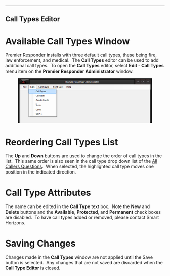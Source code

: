   -----------------------
  **Call Types Editor**
  -----------------------

# Available Call Types Window

Premier Responder installs with three default call types, these being
fire, law enforcement, and medical.  The **Call Types** editor can be
used to add additional call types.  To open the **Call Types** editor,
select **Edit - Call Types** menu item on the **Premier Responder
Administrator** window. 

<figure><img src=".gitbook/assets/Available Call Type Editor_files/image001.png" alt=""><figcaption></figcaption></figure> 

# Reordering Call Types List

The **Up** and **Down** buttons are used to change the order of call
types in the list.  This same order is also seen in the call type drop
down list of the [All Callers Questions](<All Caller Questions.md>). 
When selected, the highlighted call type moves one position in the
indicated direction.

# Call Type Attributes

The name can be edited in the **Call Type** text box.  Note the **New**
and **Delete** buttons and the **Available**, **Protected**, and
**Permanent** check boxes are disabled.  To have call types added or
removed, please contact Smart Horizons.

# Saving Changes

Changes made in the **Call Types** window are not applied until the Save
button is selected.  Any changes that are not saved are discarded when
the **Call Type Editor** is closed.
